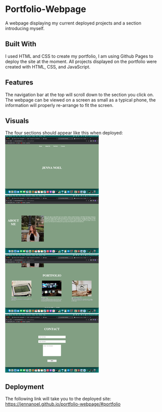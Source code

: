 # Portfolio-Webpage
A webpage displaying my current deployed projects and a section introducing myself.

## Built With
I used HTML and CSS to create my portfolio, I am using Github Pages to deploy the site at the moment. All projects displayed on the portfolio were created with HTML, CSS, and JavaScript.

## Features
The navigation bar at the top will scroll down to the section you click on. The webpage can be viewed on a screen as small as a typical phone, the information will properly re-arrange to fit the screen.

## Visuals
The four sections should appear like this when deployed:
<img
  src="portfolio-home.png"
  alt="portfolio-home"
  title="Portfolio"
  style="display: inline-block; margin: 0 auto; max-width: 300px">
  <img
  src="portfolio-about.png"
  alt="portfolio-about"
  title="Portfolio"
  style="display: inline-block; margin: 0 auto; max-width: 300px">
  <img
  src="portfolio-work.png"
  alt="portfolio-work"
  title="Portfolio"
  style="display: inline-block; margin: 0 auto; max-width: 300px">
  <img
  src="portfolio-contact.png"
  alt="portfolio-contact"
  title="Portfolio"
  style="display: inline-block; margin: 0 auto; max-width: 300px">
  
  ## Deployment
  The following link will take you to the deployed site:
  https://jennanoel.github.io/portfolio-webpage/#portfolio
  

